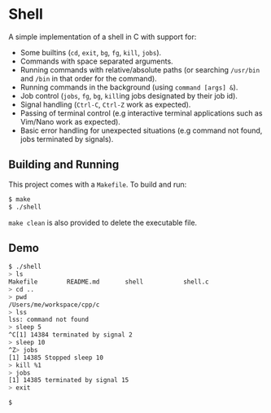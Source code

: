 # Shell

A simple implementation of a shell in C with support for:
- Some builtins (`cd`, `exit`, `bg`, `fg`, `kill`, `jobs`).
- Commands with space separated arguments.
- Running commands with relative/absolute paths (or searching `/usr/bin` and `/bin` in that order for the command).
- Running commands in the background (using `command [args] &`).
- Job control (`jobs`, `fg`, `bg`, `kill`ing jobs designated by their job id).
- Signal handling (`Ctrl-C`, `Ctrl-Z` work as expected).
- Passing of terminal control (e.g interactive terminal applications such as Vim/Nano work as expected).
- Basic error handling for unexpected situations (e.g command not found, jobs terminated by signals).

## Building and Running

This project comes with a `Makefile`. To build and run:

```bash
$ make
$ ./shell
```

`make clean` is also provided to delete the executable file.

## Demo

```bash
$ ./shell
> ls
Makefile        README.md       shell           shell.c
> cd ..
> pwd
/Users/me/workspace/cpp/c
> lss
lss: command not found
> sleep 5
^C[1] 14384 terminated by signal 2
> sleep 10
^Z> jobs
[1] 14385 Stopped sleep 10 
> kill %1
> jobs
[1] 14385 terminated by signal 15
> exit

$
```
